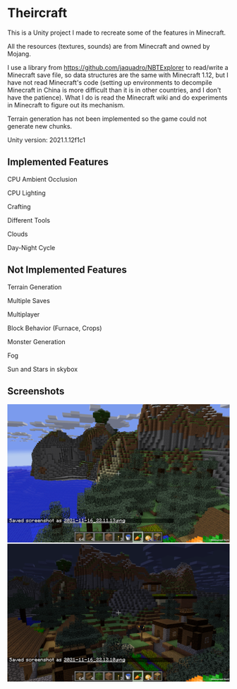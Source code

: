 # Theircraft

This is a Unity project I made to recreate some of the features in Minecraft.

All the resources (textures, sounds) are from Minecraft and owned by Mojang.

I use a library from https://github.com/jaquadro/NBTExplorer to read/write a Minecraft save file, so data structures are the same with Minecraft 1.12, but I have not read Minecraft's code (setting up environments to decompile Minecraft in China is more difficult than it is in other countries, and I don't have the patience). What I do is read the Minecraft wiki and do experiments in Minecraft to figure out its mechanism.

Terrain generation has not been implemented so the game could not generate new chunks.

Unity version: 2021.1.12f1c1

## Implemented Features

CPU Ambient Occlusion

CPU Lighting

Crafting

Different Tools

Clouds

Day-Night Cycle

## Not Implemented Features

Terrain Generation

Multiple Saves

Multiplayer

Block Behavior (Furnace, Crops)

Monster Generation

Fog

Sun and Stars in skybox

## Screenshots

<img src="screenshots/screenshot1.png"/>

<img src="screenshots/screenshot2.png"/>